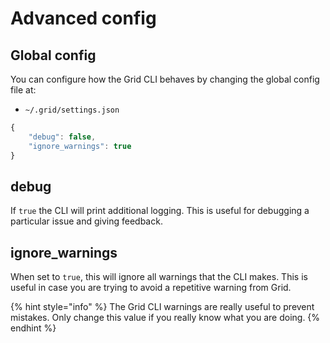 # Advanced config

## Global config

You can configure how the Grid CLI behaves by changing the global config file at:

* `~/.grid/settings.json`

```javascript
{
    "debug": false,
    "ignore_warnings": true
}
```

## debug

If `true` the CLI will print additional logging. This is useful for debugging a particular issue and giving feedback.

## ignore\_warnings

When set to `true`, this will ignore all warnings that the CLI makes. This is useful in case you are trying to avoid a repetitive warning from Grid.

{% hint style="info" %}
The Grid CLI warnings are really useful to prevent mistakes. Only change this value if you really know what you are doing.
{% endhint %}

